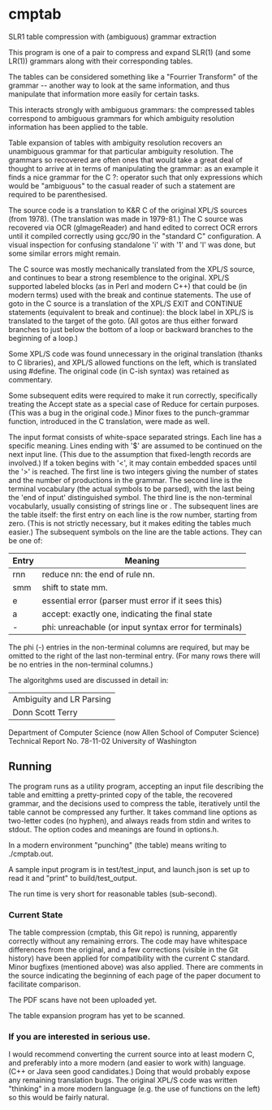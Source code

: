 # cmptab
SLR1 table compression with (ambiguous) grammar extraction

This program is one of a pair to compress and expand SLR(1) (and some LR(1)) 
grammars along with their corresponding tables.

The tables can be considered something like a "Fourrier Transform" of the 
grammar -- another way to look at the same information, and thus manipulate 
that information more easily for certain tasks.

This interacts strongly with ambiguous grammars: the compressed tables 
correspond to ambiguous grammars for which ambiguity resolution information has 
been applied to the table.

Table expansion of tables with ambiguity resolution recovers an unambiguous 
grammar for that particular ambiguity resolution. The grammars so recovered are 
often ones that would take a great deal of thought to arrive at in terms of 
manipulating the grammar: as an example it finds a nice grammar for the C ?: 
operator such that only expressions which would be "ambiguous" to the casual 
reader of such a statement are required to be parenthesised.

The source code is a translation to K&R C of the original XPL/S sources (from 1978). (The translation was made in 1979-81.)
The C source was recovered via OCR (gImageReader) and hand edited to correct OCR errors until it
compiled correctly using gcc/90 in the "standard C" configuration.
A visual inspection for confusing standalone 'i' with '1' and 'l' was done, but
some similar errors might remain.

The C source was mostly mechanically translated from the XPL/S source, and
continues to bear a strong resemblence to the original. 
XPL/S supported labeled blocks (as in Perl and modern C++) that could be
(in modern terms) used with the break and continue statements.
The use of goto in the C source is a translation of
the XPL/S EXIT and CONTINUE statements (equivalent to break and continue): the
block label in XPL/S is translated to the target of the goto. 
(All gotos are thus either forward branches to just below the bottom of a loop
or backward branches to the beginning of a loop.)

Some XPL/S code was found unnecessary in the original translation 
(thanks to C libraries), and XPL/S allowed functions on the left, which is
translated using #define.  The original code (in C-ish syntax) was retained
as commentary.

Some subsequent edits were required to make it run correctly, specifically
treating the Accept state as a special case of Reduce for certain purposes.
(This was a bug in the original code.)
Minor fixes to the punch-grammar function, introduced in the C translation,
were made as well.

The input format consists of white-space separated strings.
Each line has a specific meaning.  Lines ending with '$' are assumed
to be continued on the next input line.
(This due to the assumption that fixed-length records are involved.)
If a token begins with '<', it may contain embedded spaces until the '>'
is reached.
The first line is two integers giving the number of states and the number of productions in the grammar.
The second line is the terminal vocabulary (the actual symbols to be parsed),
with the last being the 'end of input' distinguished symbol.
The third line is the non-terminal vocabularly, usually consisting of strings
line <E> or <expression>.
The subsequent lines are the table itself: the first entry on each line is
the row number, starting from zero.  (This is not strictly necessary, but it
makes editing the tables much easier.)
The subsequent symbols on the line are the table actions. They can be one of:

| Entry | Meaning |
| ----- | ---------------------------------------------------------------------|
|  rnn  | reduce nn: the end of rule nn. |
|  smm  | shift to state mm. |
|  e    | essential error (parser must error if it sees this) |
|  a    | accept: exactly one, indicating the final state |
|  -    | phi: unreachable (or input syntax error for terminals) |

The phi (-) entries in the non-terminal columns are required, but may
be omitted to the right of the last non-terminal entry.  (For many rows
there will be no entries in the non-terminal columns.)


The algoritghms used are discussed in detail in:

||
| ------------ |
| Ambiguity and LR Parsing |
| Donn Scott Terry |
Department of Computer Science (now Allen School of Computer Science)
Technical Report No. 78-11-02
University of Washington

## Running
The program runs as a utility program, accepting an input file describing the
table and emitting a pretty-printed copy of the table, the recovered grammar,
and the decisions used to compress the table, iteratively until the table 
cannot be compressed any further.  It takes command line options as two-letter
codes (no hyphen), and always reads from stdin and writes to stdout. The
option codes and meanings are found in options.h.

In a modern environment "punching" (the table) means writing to ./cmptab.out.

A sample input program is in test/test_input, and launch.json is set up
to read it and "print" to build/test_output.

The run time is very short for reasonable tables (sub-second).
### Current State

The table compression (cmptab, this Git repo) is running,
apparently correctly without any remaining errors. The code may
have whitespace differences from the original, and a few corrections
(visible in the Git history) have been applied for compatibility with
the current C standard.  Minor bugfixes (mentioned above) was also
applied.  There are comments in the source indicating the beginning of
each page of the paper document to facilitate comparison.

The PDF scans have not been uploaded yet.

The table expansion program has yet to be scanned.

### If you are interested in serious use.

I would recommend converting the current source into at least modern C,
and preferably into a more modern (and easier to work with) language.
(C++ or Java seen good candidates.) 
Doing that would probably expose any remaining translation bugs. 
The original XPL/S code was written "thinking" in a more modern language
(e.g. the use of functions on the left) so this would be fairly natural.
